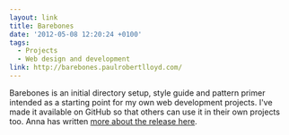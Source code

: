 ```yaml
---
layout: link
title: Barebones
date: '2012-05-08 12:20:24 +0100'
tags:
  - Projects
  - Web design and development
link: http://barebones.paulrobertlloyd.com/
---
```

Barebones is an initial directory setup, style guide and pattern primer intended as a starting point for my own web development projects. I've made it available on GitHub so that others can use it in their own projects too. Anna has written [more about the release here][1].

[1]: http://maban.co.uk/69